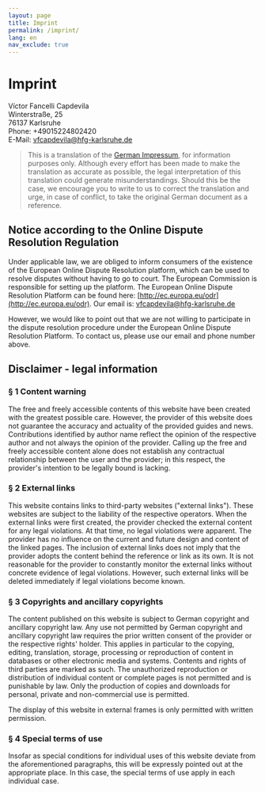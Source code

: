 ```yaml
---
layout: page
title: Imprint
permalink: /imprint/
lang: en
nav_exclude: true
---
```


# Imprint

Víctor Fancelli Capdevila<br/>
Winterstraße, 25<br/>
76137 Karlsruhe<br/>
Phone: +49015224802420<br/>
E-Mail: vfcapdevila@hfg-karlsruhe.de


> This is a translation of the [German Impressum]({{site.baseurl}}/de/imprint), for information purposes only. Although every effort has been made to make the translation as accurate as possible, the legal interpretation of this translation could generate misunderstandings. Should this be the case, we encourage you to write to us to correct the translation and urge, in case of conflict, to take the original German document as a reference.

## Notice according to the Online Dispute Resolution Regulation

Under applicable law, we are obliged to inform consumers of the existence of the European Online Dispute Resolution platform, which can be used to resolve disputes without having to go to court. The European Commission is responsible for setting up the platform. The European Online Dispute Resolution Platform can be found here: [http://ec.europa.eu/odr](http://ec.europa.eu/odr). Our email is: vfcapdevila@hfg-karlsruhe.de

However, we would like to point out that we are not willing to participate in the dispute resolution procedure under the European Online Dispute Resolution Platform. To contact us, please use our email and phone number above.

## Disclaimer - legal information
### § 1 Content warning

The free and freely accessible contents of this website have been created with the greatest possible care. However, the provider of this website does not guarantee the accuracy and actuality of the provided guides and news. Contributions identified by author name reflect the opinion of the respective author and not always the opinion of the provider. Calling up the free and freely accessible content alone does not establish any contractual relationship between the user and the provider; in this respect, the provider's intention to be legally bound is lacking.

### § 2 External links
This website contains links to third-party websites ("external links"). These websites are subject to the liability of the respective operators. When the external links were first created, the provider checked the external content for any legal violations. At that time, no legal violations were apparent. The provider has no influence on the current and future design and content of the linked pages. The inclusion of external links does not imply that the provider adopts the content behind the reference or link as its own. It is not reasonable for the provider to constantly monitor the external links without concrete evidence of legal violations. However, such external links will be deleted immediately if legal violations become known.

### § 3 Copyrights and ancillary copyrights
The content published on this website is subject to German copyright and ancillary copyright law. Any use not permitted by German copyright and ancillary copyright law requires the prior written consent of the provider or the respective rights' holder. This applies in particular to the copying, editing, translation, storage, processing or reproduction of content in databases or other electronic media and systems. Contents and rights of third parties are marked as such. The unauthorized reproduction or distribution of individual content or complete pages is not permitted and is punishable by law. Only the production of copies and downloads for personal, private and non-commercial use is permitted.

The display of this website in external frames is only permitted with written permission.

### § 4 Special terms of use
Insofar as special conditions for individual uses of this website deviate from the aforementioned paragraphs, this will be expressly pointed out at the appropriate place. In this case, the special terms of use apply in each individual case.
